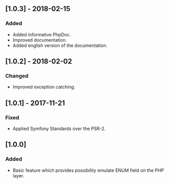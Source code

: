 ## [1.0.3] - 2018-02-15
### Added
- Added informative PhpDoc.
- Improved documentation.
- Added english version of the documentation.

## [1.0.2] - 2018-02-02
### Changed
- Improved exception catching.

## [1.0.1] - 2017-11-21
### Fixed
- Applied Symfony Standards over the PSR-2.

## [1.0.0]
### Added
- Basic feature which provides possibility emulate ENUM field on the PHP layer.
